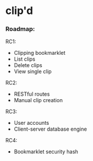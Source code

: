 # clip'd #

### Roadmap: ###

RC1:

* Clipping bookmarklet
* List clips
* Delete clips
* View single clip

RC2:

* RESTful routes
* Manual clip creation

RC3:

* User accounts
* Client-server database engine

RC4:

* Bookmarklet security hash